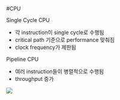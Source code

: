 #CPU

Single Cycle CPU
- 각 instruction이 single cycle로 수행됨
- critical path 기준으로 performance 맞춰짐
- clock frequency가 제한됨

Pipeline CPU
- 여러 instruction들이 병렬적으로 수행됨
- throughput 증가

![](https://i.imgur.com/pACWPn0.png)

